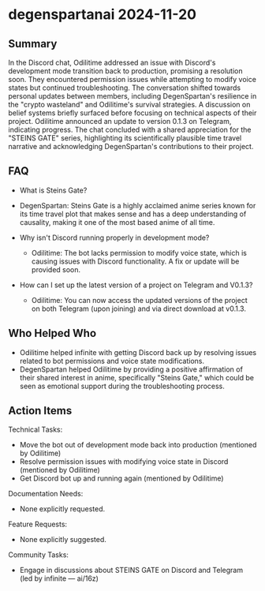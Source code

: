 # degenspartanai 2024-11-20

## Summary

In the Discord chat, Odilitime addressed an issue with Discord's development mode transition back to production, promising a resolution soon. They encountered permission issues while attempting to modify voice states but continued troubleshooting. The conversation shifted towards personal updates between members, including DegenSpartan's resilience in the "crypto wasteland" and Odilitime's survival strategies. A discussion on belief systems briefly surfaced before focusing on technical aspects of their project. Odilitime announced an update to version 0.1.3 on Telegram, indicating progress. The chat concluded with a shared appreciation for the "STEINS GATE" series, highlighting its scientifically plausible time travel narrative and acknowledging DegenSpartan's contributions to their project.

## FAQ

- What is Steins Gate?
- DegenSpartan: Steins Gate is a highly acclaimed anime series known for its time travel plot that makes sense and has a deep understanding of causality, making it one of the most based anime of all time.

- Why isn't Discord running properly in development mode?

    - Odilitime: The bot lacks permission to modify voice state, which is causing issues with Discord functionality. A fix or update will be provided soon.

- How can I set up the latest version of a project on Telegram and V0.1.3?
    - Odilitime: You can now access the updated versions of the project on both Telegram (upon joining) and via direct download at v0.1.3.

## Who Helped Who

- Odilitime helped infinite with getting Discord back up by resolving issues related to bot permissions and voice state modifications.
- DegenSpartan helped Odilitime by providing a positive affirmation of their shared interest in anime, specifically "Steins Gate," which could be seen as emotional support during the troubleshooting process.

## Action Items

Technical Tasks:

- Move the bot out of development mode back into production (mentioned by Odilitime)
- Resolve permission issues with modifying voice state in Discord (mentioned by Odilitime)
- Get Discord bot up and running again (mentioned by Odilitime)

Documentation Needs:

- None explicitly requested.

Feature Requests:

- None explicitly suggested.

Community Tasks:

- Engage in discussions about STEINS GATE on Discord and Telegram (led by infinite — ai/16z)
